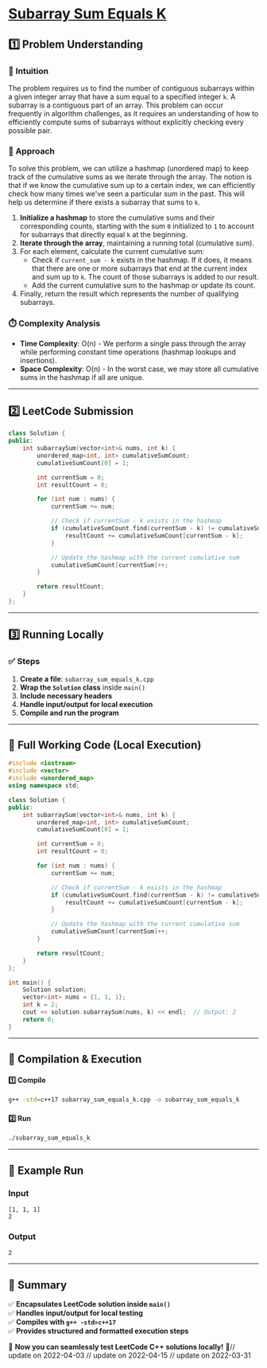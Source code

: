 # **[Subarray Sum Equals K](https://leetcode.com/problems/subarray-sum-equals-k/description/)**  

## **1️⃣ Problem Understanding**  
### **📌 Intuition**  
The problem requires us to find the number of contiguous subarrays within a given integer array that have a sum equal to a specified integer `k`. A subarray is a contiguous part of an array. This problem can occur frequently in algorithm challenges, as it requires an understanding of how to efficiently compute sums of subarrays without explicitly checking every possible pair.  

### **🚀 Approach**  
To solve this problem, we can utilize a hashmap (unordered map) to keep track of the cumulative sums as we iterate through the array. The notion is that if we know the cumulative sum up to a certain index, we can efficiently check how many times we've seen a particular sum in the past. This will help us determine if there exists a subarray that sums to `k`.

1. **Initialize a hashmap** to store the cumulative sums and their corresponding counts, starting with the sum `0` initialized to `1` to account for subarrays that directly equal `k` at the beginning.
2. **Iterate through the array**, maintaining a running total (cumulative sum).
3. For each element, calculate the current cumulative sum:
   - Check if `current_sum - k` exists in the hashmap. If it does, it means that there are one or more subarrays that end at the current index and sum up to `k`. The count of those subarrays is added to our result.
   - Add the current cumulative sum to the hashmap or update its count.
4. Finally, return the result which represents the number of qualifying subarrays.

### **⏱️ Complexity Analysis**  
- **Time Complexity**: O(n) - We perform a single pass through the array while performing constant time operations (hashmap lookups and insertions).
- **Space Complexity**: O(n) - In the worst case, we may store all cumulative sums in the hashmap if all are unique.

---  

## **2️⃣ LeetCode Submission**  
```cpp
class Solution {
public:
    int subarraySum(vector<int>& nums, int k) {
        unordered_map<int, int> cumulativeSumCount;
        cumulativeSumCount[0] = 1;

        int currentSum = 0;
        int resultCount = 0;

        for (int num : nums) {
            currentSum += num;

            // Check if currentSum - k exists in the hashmap
            if (cumulativeSumCount.find(currentSum - k) != cumulativeSumCount.end()) {
                resultCount += cumulativeSumCount[currentSum - k];
            }

            // Update the hashmap with the current cumulative sum
            cumulativeSumCount[currentSum]++;
        }

        return resultCount;
    }
};
```  

---  

## **3️⃣ Running Locally**  
### **✅ Steps**  
1. **Create a file**: `subarray_sum_equals_k.cpp`  
2. **Wrap the `Solution` class** inside `main()`  
3. **Include necessary headers**  
4. **Handle input/output for local execution**  
5. **Compile and run the program**  

---  

## **📝 Full Working Code (Local Execution)**  
```cpp
#include <iostream>
#include <vector>
#include <unordered_map>
using namespace std;

class Solution {
public:
    int subarraySum(vector<int>& nums, int k) {
        unordered_map<int, int> cumulativeSumCount;
        cumulativeSumCount[0] = 1;

        int currentSum = 0;
        int resultCount = 0;

        for (int num : nums) {
            currentSum += num;

            // Check if currentSum - k exists in the hashmap
            if (cumulativeSumCount.find(currentSum - k) != cumulativeSumCount.end()) {
                resultCount += cumulativeSumCount[currentSum - k];
            }

            // Update the hashmap with the current cumulative sum
            cumulativeSumCount[currentSum]++;
        }

        return resultCount;
    }
};

int main() {
    Solution solution;
    vector<int> nums = {1, 1, 1};
    int k = 2;
    cout << solution.subarraySum(nums, k) << endl;  // Output: 2
    return 0;
}
```  

---  

## **🔧 Compilation & Execution**  
#### **1️⃣ Compile**  
```bash
g++ -std=c++17 subarray_sum_equals_k.cpp -o subarray_sum_equals_k
```  

#### **2️⃣ Run**  
```bash
./subarray_sum_equals_k
```  

---  

## **🎯 Example Run**  
### **Input**  
```
[1, 1, 1]
2
```  
### **Output**  
```
2
```  

---  

## **📌 Summary**  
✅ **Encapsulates LeetCode solution inside `main()`**  
✅ **Handles input/output for local testing**  
✅ **Compiles with `g++ -std=c++17`**  
✅ **Provides structured and formatted execution steps**  

🚀 **Now you can seamlessly test LeetCode C++ solutions locally!** 🚀// update on 2022-04-03
// update on 2022-04-15
// update on 2022-03-31
